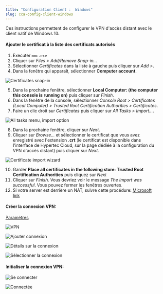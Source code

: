 ```yaml
---
title: "Configuration Client :  Windows"
slug: cca-config-client-windows
---
```


Ces instructions permettent de configurer le VPN d'accès distant avec le client natif de Windows 10.

#### Ajouter le certificat à la liste des certificats autorisés

1. Executer `mmc.exe`
1. Cliquer sur *Files > Add/Remove Snap-in…*
1. Sélectionner *Certificates* dans la liste à gauche puis cliquer sur *Add >*.
1. Dans la fenêtre qui apparaît, sélectionner **Computer account**.

![Certificates snap-in](/assets/Win-1-Computer-Account.png)

5. Dans la prochaine fenêtre, sélectionner **Local Computer: (the computer this console is running on)**  puis cliquer sur *Finish*.
5. Dans la fenêtre de la console, sélectionner *Console Root > Certificates (Local Computer) > Trusted Root Certification Authorities > Certificates*.
5. Faire un clic droit sur *Certificates* puis cliquer sur *All Tasks > Import…*.

![All tasks menu, import option](/assets/Win-2-Import.png)

8. Dans la prochaine fenêtre, cliquer sur *Next*.
8. Cliquer sur *Browse…* et sélectionner le certificat que vous avez enregistré avec l'extension **.crt** (le certificat est disponible dans l'interface de Hypertec Cloud, sur la page dédiée à la configuration du VPN d'accès distant) puis cliquer sur *Next*.

![Certificate import wizard](/assets/Win-3-Browse.png)

10. Garder **Place all certificates in the following store: Trusted Root Certification Authorities** puis cliquez sur *Next*
10. Cliquer sur *Finish*. Vous devriez voir le message *The import was successful*. Vous pouvez fermer les fenêtres ouvertes.
10. Si votre server est derrière un NAT, suivre cette procédure: [Microsoft link](https://support.microsoft.com/en-us/help/926179/how-to-configure-an-l2tp-ipsec-server-behind-a-nat-t-device-in-windows-vista-and-in-windows-server-2008)


#### Créer la connexion VPN:
[Paramètres](/assets/Win-4-Settings.png)

![VPN](/assets/Win-5-VPN.png)

![Ajouter connexion](/assets/Win-6-Add-Connection.png)

![Détails sur la connexion](/assets/Win-7-Connection-Details.png)

![Sélectionner la connexion](/assets/Win-8-Select-Connection.png)


#### Initialiser la connexion VPN:
![Se connecter](/assets/Win-9-Connect.png)

![Connectée](/assets/Win-10-Connected.png)
